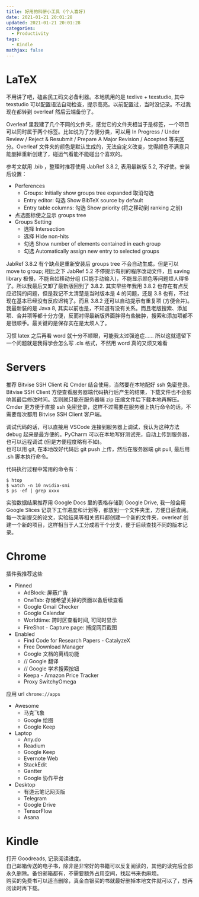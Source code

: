 ```yaml
---
title: 好用的科研小工具 (个人喜好)
date: 2021-01-21 20:01:28
updated: 2021-01-21 20:01:28
categories:
  - Productivity
tags:
  - Kindle
mathjax: false
---
```


<!--
极简之梦中情“屋”
tags: Life,
tags: iOS, Windows
-->


# LaTeX

不用讲了吧，磕盐民工码文必备利器。本地机用的是 texlive + texstudio, 其中 texstudio 可以配置语法自动检查，提示高亮。以前配置过，当时没记录。不过我现在都转到 overleaf 然后云端备份了。  

Overleaf 里我建了几个不同的文件夹，感觉它的文件夹相当于是标签，一个项目可以同时属于两个标签。比如说为了方便分类，可以用 In Progress / Under Review / Reject & Resubmit / Prepare A Major Revision / Accepted 等来区分。Overleaf 文件夹的颜色是默认生成的，无法自定义改变，觉得颜色不满意只能删掉重新创建了，碰运气看能不能碰出个喜欢的。

参考文献用 .bib ，整理时推荐使用 JabRef 3.8.2, 表用最新版 5.2, 不好使。安装后设置：
- Perferences
  - Groups: Initially show groups tree expanded 取消勾选
  - Entry editor: 勾选 Show BibTeX source by default
  - Entry table columns: 勾选 Show priority (将之移动到 ranking 之前)
- 点选图标使之显示 groups tree
- Groups Setting
  - 选择 Intersection
  - 选择 Hide non-hits
  - 勾选 Show number of elements contained in each group
  - 勾选 Automatically assign new entry to selected groups

JabRef 3.8.2 有个缺点是重新安装后 groups tree 不会自动生成，但是可以 move to group; 相比之下 JabRef 5.2 不停提示有别的程序改动文件，且 saving library 极慢，不能自如移动分组 (只能手动输入)，不能显示颜色等问题烦人得多了。所以我最后又卸了最新版回到了 3.8.2. 其实早些年我用 3.8.2 也存在有点反应迟钝的问题，但是我记不太清楚是当时版本是 4 的问题，还是 3.8 也有，不过现在基本已经没有反应迟钝了。而且 3.8.2 还可以自动提示有重复项 (方便合并)。我最新装的是 Java 8, 其实以前也是，不知道有没有关系。而且老版搜索、添加项、合并项等都十分方便，反而衬得最新版界面胖得有些臃肿，搜索和添加项都不是很顺手。最关键的是保存实在是太烦人了。

习惯 latex 之后再看 word 就十分不顺眼，可能我太过强迫症…… 所以这就遗留下一个问题就是我得学会怎么写 .cls 格式，不然用 word 真的又烦又难看


# Servers

推荐 Bitvise SSH Client 和 Cmder 结合使用，当然要在本地配好 ssh 免密登录。  
Bitvise SSH Client 方便查看服务器端代码执行后产生的结果，下载文件也不会影响其最后修改时间。否则就只能在服务器端 zip 压缩文件后下载本地再解压。  
Cmder 更方便于直接 ssh 免密登录，这样不过需要在服务器上执行命令的话，不需要每次都用 Bitvise SSH Client 客户端。

调试代码的话，可以直接用 VSCode 连接到服务器上调试，我认为这种方法 debug 起来是最方便的。PyCharm 可以在本地写好测试完，自动上传到服务器，也可以远程调试 (但是方便程度略有不如)。  
也可以用 git, 在本地改好代码后 git push 上传，然后在服务器端 git pull, 最后用 .sh 脚本执行命令。

代码执行过程中常用的命令有：
```shell
$ htop
$ watch -n 10 nvidia-smi
$ ps -ef | grep xxxx
```

实验数据结果推荐用 Google Docs 里的表格存储到 Google Drive, 我一般会用 Google Slices 记录下工作进度和计划等，都放到一个文件夹里，方便日后查阅。  
每一次新提交的论文，实验结果等相关资料都创建一个新的文件夹，overleaf 创建一个新的项目，这样相当于人工分成若干个分支，便于后续查找不同的版本记录。


# Chrome

插件我推荐这些
- Pinned
  - AdBlock: 屏蔽广告
  - OneTab: 存储希望关掉的页面以备后续查看
  - Google Gmail Checker
  - Google Calendar
  - Worldtime: 跨时区查看时间, 可同时显示
  - FireShot - Capture page: 捕捉网页截图
- Enabled
  - Find Code for Research Papers - CatalyzeX
  - Free Download Manager
  - Google 文档的离线功能
  - // Google 翻译
  - // Google 学术搜索按钮
  - Keepa - Amazon Price Tracker
  - Proxy SwitchyOmega

应用 url `chrome://apps`
- Awesome
  - 马克飞象
  - Google 绘图
  - Google Keep
- Laptop
  - Any.do
  - Readium
  - Google Keep
  - Evernote Web
  - StackEdit
  - Gantter
  - Google 协作平台
- Desktop
  - 有道云笔记网页版
  - Telegram
  - Google Drive
  - TensorFlow
  - Asana


# Kindle

打开 Goodreads, 记录阅读进度。  
自己邮箱传送的电子书，除非是非常好的书籍可以反复阅读的，其他的读完后全部永久删除。备份邮箱都有，不需要额外占用空间，找起书来也麻烦。  
购买的免费书可以适当删除，真金白银买的书就最好删掉本地文件就可以了，想再阅读时再下载。
